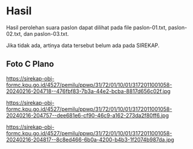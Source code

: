 # Hasil

Hasil perolehan suara paslon dapat dilihat pada file paslon-01.txt, paslon-02.txt, dan paslon-03.txt.

Jika tidak ada, artinya data tersebut belum ada pada SIREKAP.

## Foto C Plano

https://sirekap-obj-formc.kpu.go.id/4527/pemilu/ppwp/31/72/01/10/01/3172011001058-20240216-204718--476fbf83-7b3a-44e2-bcba-8817d656c02f.jpg

https://sirekap-obj-formc.kpu.go.id/4527/pemilu/ppwp/31/72/01/10/01/3172011001058-20240216-204757--dee681e6-cf90-46c9-a162-273da2f80ff6.jpg

https://sirekap-obj-formc.kpu.go.id/4527/pemilu/ppwp/31/72/01/10/01/3172011001058-20240216-204817--8c8ed466-6b0a-4200-b4b3-1f2074b987da.jpg
